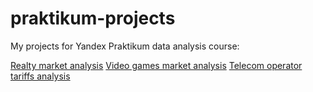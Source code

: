 # praktikum-projects
My projects for Yandex Praktikum data analysis course:

[Realty market analysis](https://github.com/nicolayoguy/praktikum-projects/blob/main/spb_realty_project.ipynb)
[Video games market analysis](https://github.com/nicolayoguy/praktikum-projects/blob/main/games.ipynb)
[Telecom operator tariffs analysis](https://github.com/nicolayoguy/praktikum-projects/blob/main/telecom_tariff_project.ipynb)
